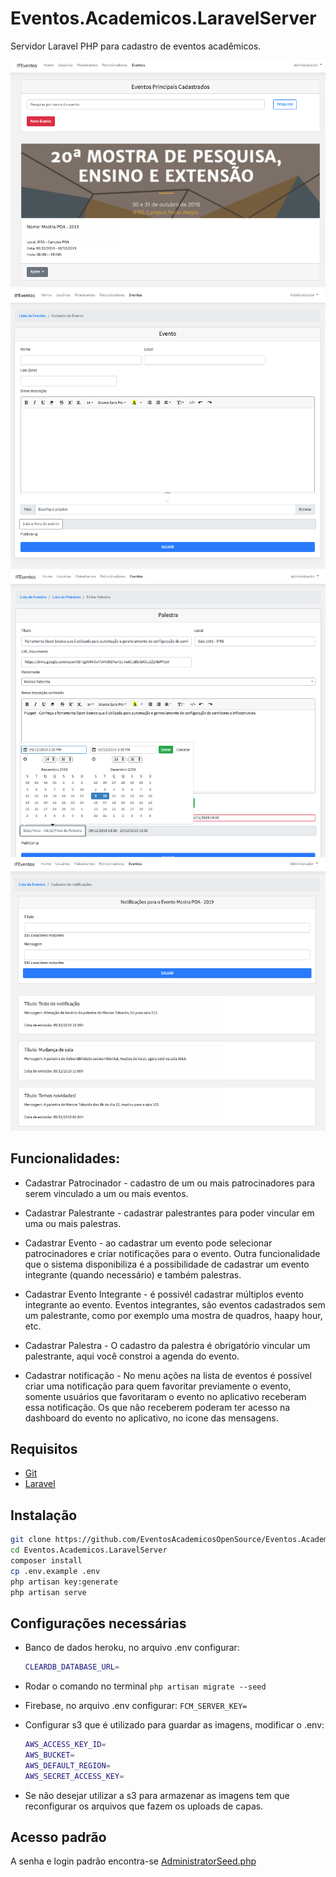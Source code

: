 # Eventos.Academicos.LaravelServer

Servidor Laravel PHP para cadastro de eventos acadêmicos.

<img src="https://raw.githubusercontent.com/EventosAcademicosOpenSource/Eventos.Academicos.LaravelServer/master/public/images/project/screen1.png" width="600" /><img src="https://raw.githubusercontent.com/EventosAcademicosOpenSource/Eventos.Academicos.LaravelServer/master/public/images/project/screen2.png" width="600" /><img src="https://raw.githubusercontent.com/EventosAcademicosOpenSource/Eventos.Academicos.LaravelServer/master/public/images/project/screen3.png" width="600" /><img src="https://raw.githubusercontent.com/EventosAcademicosOpenSource/Eventos.Academicos.LaravelServer/master/public/images/project/screen4.png" width="600" />



## Funcionalidades: 

- Cadastrar Patrocinador - cadastro de um ou mais patrocinadores para serem vinculado a um ou mais eventos.

- Cadastrar Palestrante - cadastrar palestrantes para poder vincular em uma ou mais palestras.

- Cadastrar Evento - ao cadastrar um evento pode selecionar patrocinadores e criar notificações para o evento. Outra funcionalidade que o sistema disponibiliza é a possibilidade de cadastrar um evento integrante (quando necessário) e também palestras.

- Cadastrar Evento Integrante - é possivél cadastrar múltiplos evento integrante ao evento. Eventos integrantes, são eventos cadastrados sem um palestrante, como por exemplo uma mostra de quadros, haapy hour, etc.

- Cadastrar Palestra - O cadastro da palestra é obrigatório vincular um palestrante, aqui você constroi a agenda do evento.

- Cadastrar notificação - No menu ações na lista de eventos é possível criar uma notificação para quem favoritar previamente o evento, somente usuários que favoritaram o evento no aplicativo receberam essa notificação. Os que não receberem poderam ter acesso na dashboard do evento no aplicativo, no icone das mensagens.

## Requisitos

- [Git](http://git-scm.com/book/en/v2/Getting-Started-Installing-Git)
- [Laravel](https://laravel.com/docs/5.7/installation#server-requirements)

## Instalação

```sh
git clone https://github.com/EventosAcademicosOpenSource/Eventos.Academicos.LaravelServer.git
cd Eventos.Academicos.LaravelServer
composer install
cp .env.example .env
php artisan key:generate
php artisan serve
```

## Configurações necessárias

- Banco de dados heroku, no arquivo .env configurar:

  ```sh
  CLEARDB_DATABASE_URL=
  ```

- Rodar o comando no terminal
  `php artisan migrate --seed`

- Firebase, no arquivo .env configurar:
  `FCM_SERVER_KEY=`

- Configurar s3 que é utilizado para guardar as imagens, modificar o .env:

  ```sh
  AWS_ACCESS_KEY_ID=
  AWS_BUCKET=
  AWS_DEFAULT_REGION=
  AWS_SECRET_ACCESS_KEY=
  ```
- Se não desejar utilizar a s3 para armazenar as imagens tem que reconfigurar os arquivos que fazem os uploads de capas.

## Acesso padrão

A senha e login padrão encontra-se [AdministratorSeed.php](https://github.com/EventosAcademicosOpenSource/Eventos.Academicos.LaravelServer/blob/ed7147a332d1fe665327539addc4c67635371d5e/database/seeds/AdministratorSeed.php#L1)
